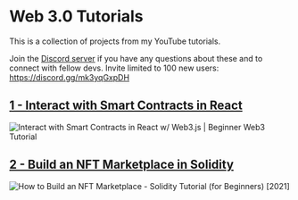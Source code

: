 # Web 3.0 Tutorials

This is a collection of projects from my YouTube tutorials.

Join the [Discord server](https://discord.gg/mk3yqGxpDH) if you have any questions about these and to connect with fellow devs.
Invite limited to 100 new users: https://discord.gg/mk3yqGxpDH

## [1 - Interact with Smart Contracts in React](https://youtu.be/h9PdvEDuZS8)

![Interact with Smart Contracts in React w/ Web3.js | Beginner Web3 Tutorial](https://img.youtube.com/vi/h9PdvEDuZS8/0.jpg)

## [2 - Build an NFT Marketplace in Solidity](https://youtu.be/84j71K6wOCs)

![How to Build an NFT Marketplace - Solidity Tutorial (for Beginners) [2021]](https://img.youtube.com/vi/84j71K6wOCs/0.jpg)

